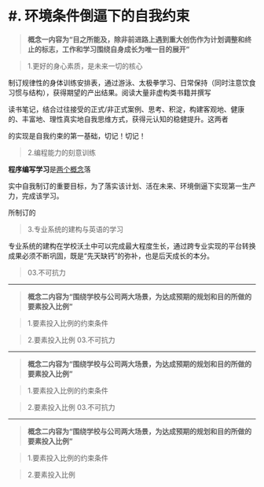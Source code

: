 # #. 环境条件倒逼下的自我约束

> **概念一内容为“目之所能及，除非前进路上遇到重大创伤作为计划调整和终止的标志，工作和学习围绕自身成长为唯一目的展开”**

>1.更好的身心素质，是未来一切的核心

制订规律性的身体训练安排表，通过游泳、太极拳学习、日常保持（同时注意饮食习惯与结构），获得期望的产出结果。阅读大量非虚构类书籍并撰写

读书笔记，结合过往接受的正式/非正式案例、思考、积淀，构建客观地、健康的、丰富地、理性真实地自我思维方式，获得元认知的稳健提升。这两者

的实现是自我约束的第一基础，切记！切记！

>2.编程能力的刻意训练

**程序编写学习**是[两个概念](https://github.com/Hu-shaojie/Practicality-of-positioning/blob/master/Two%20propositions.md)落

实中自我制订的重要目标，为了落实该计划、活在未来、环境倒逼下实现第一生产力，完成该学习。

所制订的

>3.专业系统的建构与英语的学习

专业系统的建构在学校沃土中可以完成最大程度生长，通过跨专业实现的平台转换成果必须不断巩固，既是“先天缺钙”的弥补，也是后天成长的本分。



>03.不可抗力

<hr />

> **概念二内容为“围绕学校与公司两大场景，为达成预期的规划和目的所做的要素投入比例”**

> 1.要素投入比例的约束条件



>2.要素投入比例
>03.不可抗力

<hr />

> **概念二内容为“围绕学校与公司两大场景，为达成预期的规划和目的所做的要素投入比例”**

> 1.要素投入比例的约束条件



>2.要素投入比例
>03.不可抗力

<hr />

> **概念二内容为“围绕学校与公司两大场景，为达成预期的规划和目的所做的要素投入比例”**

> 1.要素投入比例的约束条件



>2.要素投入比例


